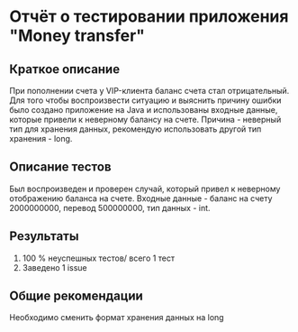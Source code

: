 # Отчёт о тестировании приложения "Money transfer"

## Краткое описание

При пополнении счета у VIP-клиента баланс счета стал отрицательный. Для того чтобы воспроизвести ситуацию и выяснить причину ошибки было создано приложение на Java и использованы входные данные, которые привели к неверному балансу на счете. Причина - неверный тип для хранения данных, рекомендую использовать другой тип хранения - long.

## Описание тестов

Был воспроизведен и проверен случай, который привел к неверному отображению баланса на счете.
Входные данные - баланс на счету 2000000000, перевод 500000000, тип данных - int.

## Результаты

1. 100 % неуспешных тестов/ всего 1 тест
2. Заведено 1 issue

## Общие рекомендации

Необходимо сменить формат хранения данных на long